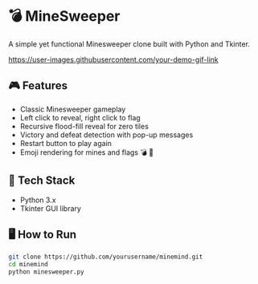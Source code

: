 # 💣 MineSweeper

A simple yet functional Minesweeper clone built with Python and Tkinter.

https://user-images.githubusercontent.com/your-demo-gif-link

## 🎮 Features

- Classic Minesweeper gameplay
- Left click to reveal, right click to flag
- Recursive flood-fill reveal for zero tiles
- Victory and defeat detection with pop-up messages
- Restart button to play again
- Emoji rendering for mines and flags 💣 🚩

## 🧰 Tech Stack

- Python 3.x
- Tkinter GUI library

## 🖥️ How to Run

```bash
git clone https://github.com/yourusername/minemind.git
cd minemind
python minesweeper.py
